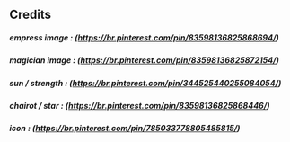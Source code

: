 ## Credits



##### empress image : (https://br.pinterest.com/pin/83598136825868694/)

##### magician image : (https://br.pinterest.com/pin/83598136825872154/)

##### sun / strength : (https://br.pinterest.com/pin/344525440255084054/)

##### chairot / star : (https://br.pinterest.com/pin/83598136825868446/)

##### icon : (https://br.pinterest.com/pin/785033778805485815/)